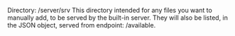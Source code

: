Directory: /server/srv
This directory intended for any files you want to manually add, to be served by the built-in server.
They will also be listed, in the JSON object, served from endpoint: /available.